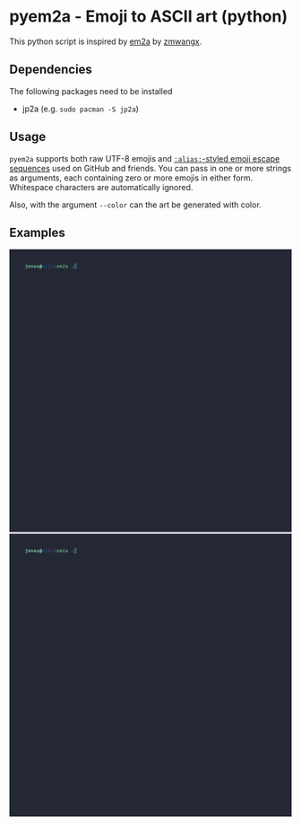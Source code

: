# pyem2a - Emoji to ASCII art (python)

This python script is inspired by [em2a](https://github.com/zmwangx/em2a) by [zmwangx](https://github.com/zmwangx).

## Dependencies
The following packages need to be installed
- jp2a (e.g. `sudo pacman -S jp2a`)

## Usage
`pyem2a` supports both raw UTF-8 emojis and [`:alias:`-styled emoji escape sequences][1] used on GitHub and friends. You can pass in one or more strings as arguments, each containing zero or more emojis in either form. Whitespace characters are automatically ignored.

[1]: https://www.webpagefx.com/tools/emoji-cheat-sheet/

Also, with the argument `--color` can the art be generated with color.

## Examples
![./assets/demo1.gif](./assets/demo1.gif)
![./assets/demo2.gif](./assets/demo2.gif)